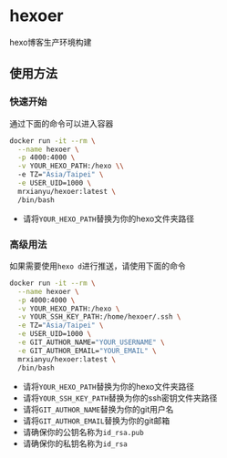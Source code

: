 # hexoer

hexo博客生产环境构建

## 使用方法

### 快速开始

通过下面的命令可以进入容器

```bash
docker run -it --rm \
  --name hexoer \
  -p 4000:4000 \
  -v YOUR_HEXO_PATH:/hexo \\
  -e TZ="Asia/Taipei" \
  -e USER_UID=1000 \
  mrxianyu/hexoer:latest \
  /bin/bash
```

* 请将`YOUR_HEXO_PATH`替换为你的hexo文件夹路径


### 高级用法

如果需要使用`hexo d`进行推送，请使用下面的命令

```bash
docker run -it --rm \
  --name hexoer \
  -p 4000:4000 \
  -v YOUR_HEXO_PATH:/hexo \
  -v YOUR_SSH_KEY_PATH:/home/hexoer/.ssh \
  -e TZ="Asia/Taipei" \
  -e USER_UID=1000 \
  -e GIT_AUTHOR_NAME="YOUR_USERNAME" \
  -e GIT_AUTHOR_EMAIL="YOUR_EMAIL" \
  mrxianyu/hexoer:latest \
  /bin/bash
```

* 请将`YOUR_HEXO_PATH`替换为你的hexo文件夹路径
* 请将`YOUR_SSH_KEY_PATH`替换为你的ssh密钥文件夹路径
* 请将`GIT_AUTHOR_NAME`替换为你的git用户名
* 请将`GIT_AUTHOR_EMAIL`替换为你的git邮箱
* 请确保你的公钥名称为`id_rsa.pub`
* 请确保你的私钥名称为`id_rsa`